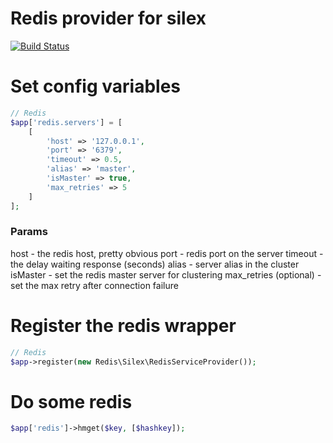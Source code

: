 Redis provider for silex
===========

[![Build Status](https://travis-ci.org/goabonga/silex-redis.svg)](https://travis-ci.org/goabonga/silex-redis)

Set config variables
===================

```php
// Redis
$app['redis.servers'] = [
    [
        'host' => '127.0.0.1',
        'port' => '6379',
        'timeout' => 0.5,
        'alias' => 'master',
        'isMaster' => true,
        'max_retries' => 5
    ]
];
```

### Params
host - the redis host, pretty obvious
port - redis port on the server
timeout - the delay waiting response (seconds)
alias - server alias in the cluster
isMaster - set the redis master server for clustering
max_retries (optional) - set the max retry after connection failure


Register the redis wrapper
=========================

````php
// Redis
$app->register(new Redis\Silex\RedisServiceProvider());
````

Do some redis
=============

```php
$app['redis']->hmget($key, [$hashkey]);
```
